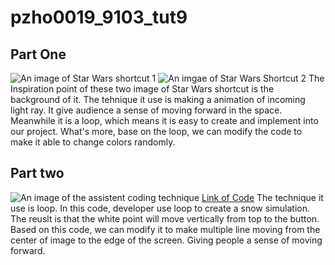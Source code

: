 # pzho0019_9103_tut9
## Part One
![An image of Star Wars shortcut 1](https://www.adnradio.cl/resizer/v2/ZBUT44PMRFADHCWT5ZRJQSAQYQ.png?auth=191832e5f357c1636f6edfb18fb310b6cbd090e56a5ca908b6fd062f822e57ed&width=650&height=488&quality=70&smart=true)
![An imgae of Star Wars Shortcut 2](https://blog.oficinadosbits.com.br/wp-content/uploads/2023/05/1.jpg)
The Inspiration point of these two image of Star Wars shortcut is the background
of it. The tehnique it use is making a animation of incoming light ray. It give 
audience a sense of moving forward in the space. Meanwhile it is a loop, which means
it is easy to create and implement into our project. What's more, base on the loop,
we can modify the code to make it able to change colors randomly.
## Part two
![An image of the assistent coding technique](https://happycoding.io/tutorials/p5js/arrays/images/falling-points-1.png)
[Link of Code](https://happycoding.io/tutorials/p5js/arrays/falling-points)
The technique it use is loop. In this code, developer use loop to create a snow simulation.
The reuslt is that the white point will move vertically from top to the button.
Based on this code, we can modify it to make multiple line moving from the center of
image to the edge of the screen. Giving people a sense of moving forward.
